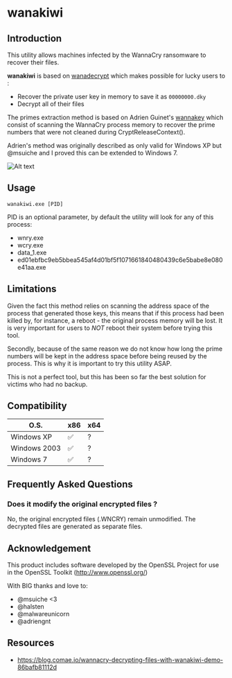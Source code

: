 # wanakiwi

## Introduction
This utility allows machines infected by the WannaCry ransomware to recover their files.

**wanakiwi** is based on [wanadecrypt](https://github.com/gentilkiwi/wanadecrypt) which makes possible for lucky users to :
- Recover the private user key in memory to save it as `00000000.dky`
- Decrypt all of their files

The primes extraction method is based on Adrien Guinet's [wannakey](https://github.com/aguinet/wannakey) which consist of scanning the WannaCry process memory to recover the prime numbers that were not cleaned during CryptReleaseContext().

Adrien's method was originally described as only valid for Windows XP but @msuiche and I proved this can be extended to Windows 7.

![Alt text](/win7x86.png?raw=true "Optional Title")

## Usage
`wanakiwi.exe [PID]`

PID is an optional parameter, by default the utility will look for any of this process:
- wnry.exe
- wcry.exe
- data_1.exe
- ed01ebfbc9eb5bbea545af4d01bf5f1071661840480439c6e5babe8e080e41aa.exe


## Limitations
Given the fact this method relies on scanning the address space of the process that generated those keys, this means that if this process had been killed by, for instance, a reboot - the original process memory will be lost. It is very important for users to *NOT* reboot their system before trying this tool.

Secondly, because of the same reason we do not know how long the prime numbers will be kept in the address space before being reused by the process. This is why it is important to try this utility ASAP.

This is not a perfect tool, but this has been so far the best solution for victims who had no backup.

## Compatibility

O.S.  | x86 | x64 |
------------- | ------------- | ------------- 
Windows XP  | :white_check_mark:  | ?
Windows 2003  | :white_check_mark:  | ?
Windows 7  | :white_check_mark:  | ? 

## Frequently Asked Questions
### Does it modify the original encrypted files ?
No, the original encrypted files (.WNCRY) remain unmodified. The decrypted files are generated as separate files.

## Acknowledgement
This product includes software developed by the OpenSSL Project for use in the OpenSSL Toolkit (http://www.openssl.org/)

With BIG thanks and love to:
- @msuiche <3
- @halsten
- @malwareunicorn
- @adriengnt

## Resources
- https://blog.comae.io/wannacry-decrypting-files-with-wanakiwi-demo-86bafb81112d